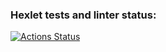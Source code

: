 ### Hexlet tests and linter status:
[![Actions Status](https://github.com/HelenOne/fullstack-javascript-project-4/actions/workflows/hexlet-check.yml/badge.svg)](https://github.com/HelenOne/fullstack-javascript-project-4/actions)